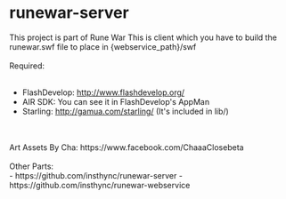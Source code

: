 # runewar-server

This project is part of Rune War
This is client which you have to build the runewar.swf file to place in {webservice_path}/swf
<br>
<br>
Required:<br>
<br>
- FlashDevelop: http://www.flashdevelop.org/
- AIR SDK: You can see it in FlashDevelop's AppMan
- Starling: http://gamua.com/starling/ (It's included in lib/)
<br>
<br>
Art Assets By Cha: https://www.facebook.com/ChaaaClosebeta<br>
<br>
Other Parts:<br>
- https://github.com/insthync/runewar-server
- https://github.com/insthync/runewar-webservice

